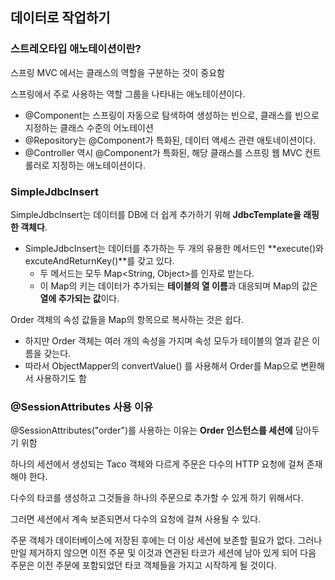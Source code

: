 ## 데이터로 작업하기
### 스트레오타입 애노테이션이란?

스프링 MVC 에서는 클래스의 역할을 구분하는 것이 중요함

스프링에서 주로 사용하는 역할 그룹을 나타내는 애노테이션이다.

- @Component는 스프링이 자동으로 탐색하여 생성하는 빈으로, 클래스를 빈으로 지정하는 클래스 수준의 어노테이션
- @Repository는 @Component가 특화된, 데이터 액세스 관련 애토네이션이다.
- @Controller 역시 @Component가 특화된, 해당 클래스를 스프링 웹 MVC 컨트롤러로 지정하는 애노테이션이다.

### **SimpleJdbcInsert**

SimpleJdbcInsert는 데이터를 DB에 더 쉽게 추가하기 위해 **JdbcTemplate을 래핑한 객체다**.

- SimpleJdbcInsert는 데이터를 추가하는 두 개의 유용한 메서드인 **execute()와 excuteAndReturnKey()**를 갖고 있다.
    - 두 메서드는 모두 Map<String, Object>를 인자로 받는다.
    - 이 Map의 키는 데이터가 추가되는 **테이블의 열 이름**과 대응되며 Map의 값은 **열에 추가되는 값**이다.

Order 객체의 속성 값들을 Map의 항목으로 복사하는 것은 쉽다.

- 하지만 Order 객체는 여러 개의 속성을 가지며 속성 모두가 테이블의 열과 같은 이름을 갖는다.
- 따라서 ObjectMapper의 convertValue() 를 사용해서 Order를 Map으로 변환해서 사용하기도 함

### **@SessionAttributes 사용 이유**

@SessionAttributes("order")를 사용하는 이유는 **Order 인스턴스를 세션에** 담아두기 위함

하나의 세션에서 생성되는 Taco 객체와 다르게 주문은 다수의 HTTP 요청에 걸쳐 존재해야 한다. 

다수의 타코를 생성하고 그것들을 하나의 주문으로 추가할 수 있게 하기 위해서다.

 그러면 세션에서 계속 보존되면서 다수의 요청에 걸쳐 사용될 수 있다.

주문 객체가 데이터베이스에 저장된 후에는 더 이상 세션에 보존할 필요가 없다. 그러나 만일 제거하지 않으면 이전 주문 및 이것과 연관된 타코가 세션에 남아 있게 되어 다음 주문은 이전 주문에 포함되었던 타코 객체들을 가지고 시작하게 될 것이다.
